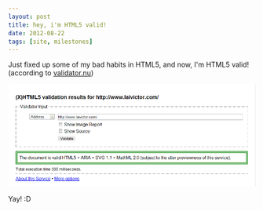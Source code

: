 ```yaml
---
layout: post
title: hey, i'm HTML5 valid!
date: 2012-08-22
tags: [site, milestones]
---
```


<p>
  Just fixed up some of my bad habits in HTML5, and now, I'm HTML5 valid! (according to <a href="http://html5.validator.nu/" target="_blank">validator.nu</a>)
</p>

<p>
	<div class="centered">
		<a href="http://html5.validator.nu/?doc=http%3A%2F%2Fwww.laivictor.com%2F" target="_blank"> 
		<img class="scale-with-grid" alt="HTML5 valid" src="/images/html5valid.png">
		</a>
	</div>
</p>

<p>
	Yay! :D
</p>